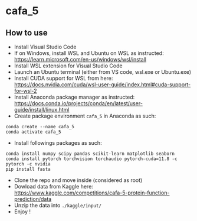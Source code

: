 # cafa_5

## How to use

- Install Visual Studio Code
- If on Windows, install WSL and Ubuntu on WSL as instructed: https://learn.microsoft.com/en-us/windows/wsl/install
- Install WSL extension for Visual Studio Code
- Launch an Ubuntu terminal (either from VS code, wsl.exe or Ubuntu.exe)
- Install CUDA support for WSL from here: https://docs.nvidia.com/cuda/wsl-user-guide/index.html#cuda-support-for-wsl-2
- Install Anaconda package manager as instructed: https://docs.conda.io/projects/conda/en/latest/user-guide/install/linux.html
- Create package environment `cafa_5` in Anaconda as such:
```
conda create --name cafa_5
conda activate cafa_5
```
- Install followings packages as such:
```
conda install numpy scipy pandas scikit-learn matplotlib seaborn
conda install pytorch torchvision torchaudio pytorch-cuda=11.8 -c pytorch -c nvidia
pip install fasta
```
- Clone the repo and move inside (considered as root)
- Dowload data from Kaggle here: https://www.kaggle.com/competitions/cafa-5-protein-function-prediction/data
- Unzip the data into `./kaggle/input/`
- Enjoy !
